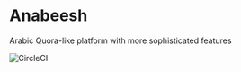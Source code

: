 # Anabeesh

Arabic Quora-like platform with more sophisticated features

![CircleCI](https://circleci.com/gh/RxMuhammadyoussef/Anabeesh.svg?style=shield&circle-token=:circle-token=4306f13218fe61fb16e8e93fb0841f91ec6ddb68)
